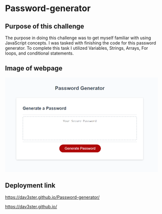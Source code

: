 # Password-generator

## Purpose of this challenge
The purpose in doing this challenge was to get myself familiar with using JavaScript concepts. I was tasked with finishing the code for this password generator. To complete this task I utilized Variables, Strings, Arrays, For loops, and conditional statements.

## Image of webpage

![Image](./Assets/readme.png)

## Deployment link

https://dav3ster.github.io/Password-generator/

https://dav3ster.github.io/
